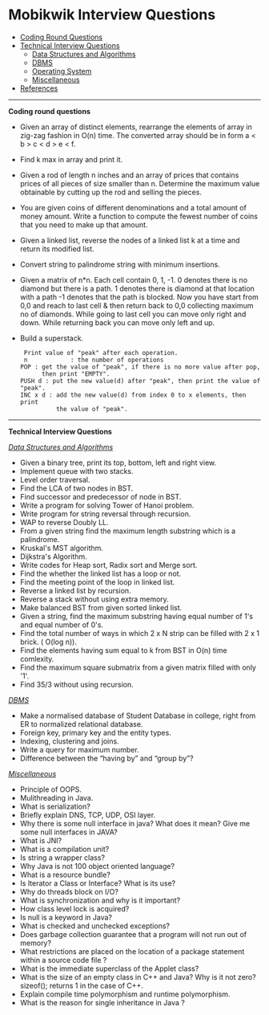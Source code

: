 # Mobikwik Interview Questions
* [Coding Round Questions](#coding)
* [Technical Interview Questions](#tech)
   * [Data Structures and Algorithms](#dsalg)
   * [DBMS](#dbms)
   * [Operating System](#os)
   * [Miscellaneous](#misc)
* [References](#ref)
____
<b name="coding">Coding round questions</b><br/>
- Given an array of distinct elements, rearrange the elements of array in zig-zag fashion in O(n) time. The converted array should be in form a < b > c < d > e < f.
-  Find k max in array and print it.
- Given a rod of length n inches and an array of prices that contains prices of all pieces of size smaller than n. Determine the maximum value obtainable by cutting up the rod and selling the pieces.
- You are given coins of different denominations and a total amount of money amount. Write a function to compute the fewest number of coins that you need to make up that amount.
- Given a linked list, reverse the nodes of a linked list k at a time and return its modified list.
- Convert string to palindrome string with minimum insertions.
- Given a matrix of n*n. Each cell contain 0, 1, -1. 0 denotes there is no diamond but there is a path. 1 denotes there is diamond at that location with a path -1 denotes that the path is blocked. Now you have start from 0,0 and reach to last cell & then return back to 0,0 collecting maximum no of diamonds. While going to last cell you can move only right and down. While returning back you can move only left and up.
- Build a superstack.

       Print value of "peak" after each operation.
       n            : the number of operations
      POP : get the value of "peak", if there is no more value after pop,
            then print "EMPTY".
      PUSH d : put the new value(d) after "peak", then print the value of "peak".
      INC x d : add the new value(d) from index 0 to x elements, then print
                the value of "peak".
----
<b name="tech">Technical Interview Questions</b>

<i><u name="dsalg">Data Structures and Algorithms</u></i>
- Given a binary tree, print its top, bottom, left and right view.
- Implement queue with two stacks.
- Level order traversal.
- Find the LCA of two nodes in BST.
- Find successor and predecessor of node in BST.
- Write a program for solving Tower of Hanoi problem.
- Write program for string reversal through  recursion.
- WAP to reverse Doubly LL.
- From a given string find the maximum length substring which is a palindrome.
- Kruskal's MST algorithm.
- Dijkstra's Algorithm.
- Write codes for Heap sort, Radix sort and Merge sort.
- Find the whether the linked list has a loop or not.
- Find the meeting point of the loop in linked list.
- Reverse a linked list by recursion.
- Reverse a stack without using extra memory.
- Make balanced BST from given sorted linked list.
- Given a string, find the maximum substring having equal number of 1's and equal number of 0's.
- Find the total number of ways in which 2 x N strip can be filled with 2 x 1 brick. ( O(log n)). 
- Find the elements having sum equal to k from BST in O(n) time comlexity.
- Find the maximum square submatrix from a given matrix filled with only '1'.
- Find 35/3 without using recursion.

<i><u name="dbms">DBMS</u></i>
- Make a normalised database of Student Database in college, right from ER to normalized relational database.
- Foreign key, primary key and the entity types.
- Indexing, clustering and joins.
- Write a query for maximum number.
- Difference between the “having by” and “group by”?


<i><u name="misc">Miscellaneous</u></i>
- Principle of OOPS.
- Mulithreading in Java.
- What is serialization?
- Briefly explain  DNS, TCP, UDP, OSI layer.
- Why there is some null interface in java? What does it mean? Give me some null interfaces in JAVA?
- What is JNI?
- What is a compilation unit?
- Is string a wrapper class?
- Why Java is not 100 object oriented language?
- What is a resource bundle?
- Is Iterator a Class or Interface? What is its use?
- Why do threads block on I/O?
- What is synchronization and why is it important?
- How class level lock is acquired?
- Is null is a keyword in Java?
- What is checked and unchecked exceptions?
- Does garbage collection guarantee that a program will not run out of memory?
- What restrictions are placed on the location of a package statement within a source code file ?
- What is the immediate superclass of the Applet class?
- What is the size of an empty class in C++ and Java? Why is it not zero? sizeof(); returns 1 in the case of C++.
- Explain compile time polymorphism and runtime polymorphism.
- What is the reason for single inheritance in Java ?
